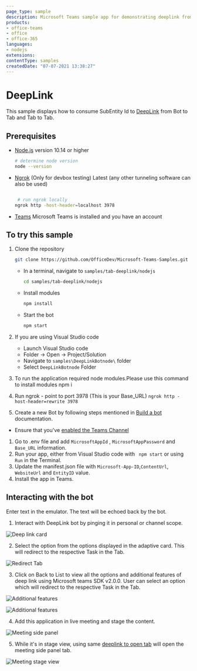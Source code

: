 ```yaml
---
page_type: sample
description: Microsoft Teams sample app for demonstrating deeplink from Bot chat to Tab consuming Subentity ID
products:
- office-teams
- office
- office-365
languages:
- nodejs
extensions:
contentType: samples
createdDate: "07-07-2021 13:38:27"
---
```


# DeepLink

This sample displays how to consume SubEntity Id to [DeepLink](https://docs.microsoft.com/en-us/microsoftteams/platform/concepts/build-and-test/deep-links#deep-linking-to-your-tab) from Bot to Tab and Tab to Tab.

## Prerequisites

- [Node.js](https://nodejs.org) version 10.14 or higher

    ```bash
    # determine node version
    node --version
    ```

      
 - [Ngrok](https://ngrok.com/download) (Only for devbox testing) Latest (any other tunneling      software       can also be used)
    ```bash

     # run ngrok locally
    ngrok http -host-header=localhost 3978
    ```
- [Teams](https://teams.microsoft.com) Microsoft Teams is installed and you have an account

## To try this sample

1. Clone the repository

    ```bash
    git clone https://github.com/OfficeDev/Microsoft-Teams-Samples.git
    ```

    - In a terminal, navigate to `samples/tab-deeplink/nodejs`

        ```bash
        cd samples/tab-deeplink/nodejs
        ```

    - Install modules

        ```bash
        npm install
        ```

    - Start the bot

        ```bash
        npm start
        ```

1. If you are using Visual Studio code
    - Launch Visual Studio code
    - Folder -> Open -> Project/Solution
    - Navigate to ```samples\DeepLinkBotnode\``` folder
    - Select ```DeepLinkBotnode``` Folder
1. To run the application required  node modules.Please use this command to install modules npm i
1. Run ngrok - point to port 3978 (This is your Base_URL)
   ```ngrok http -host-header=rewrite 3978```
1. Create a new Bot by following steps mentioned in [Build a bot](https://docs.microsoft.com/en-us/microsoftteams/platform/bots/what-are-bots?view=msteams-client-js-latest#build--a-bot-for-teams-with-the-microsoft-bot-framework) documentation.
- Ensure that you've [enabled the Teams Channel](https://docs.microsoft.com/en-us/azure/bot-service/channel-connect-teams?view=azure-bot-service-4.0)
1. Go to .env file  and add ```MicrosoftAppId``` ,  ```MicrosoftAppPassword``` and ```Base_URL``` information.
1. Run your app, either from Visual Studio code  with ``` npm start``` or using ``` Run``` in the Terminal.
1. Update the manifest.json file with ```Microsoft-App-ID```,```ContentUrl```, ```WebsiteUrl``` and ```EntityID``` value.
1. Install the app in Teams.


## Interacting with the bot

Enter text in the emulator.  The text will be echoed back by the bot.
1. Interact with DeepLink bot by pinging it in personal or channel scope. 

![Deep link card](Images/BotCard.png)

2. Select the option from the options displayed in the adaptive card. This will redirect to the respective Task in the Tab.

![Redirect Tab](Images/RedirectTab.png)

3. Click on Back to List to view all the options and additional features of deep link using Microsoft teams SDK v2.0.0. User can select an option which will redirect to the respective Task in the Tab.

![Additional features](Images/DeepLinkTab.png)

![Additional features](Images/DeepLinkTab2.png)

4. Add this application in live meeting and stage the content.

![Meeting side panel](Images/SidePanelTab.png)

5. While it's in stage view, using same [deeplink to open tab](https://docs.microsoft.com/en-us/microsoftteams/platform/concepts/build-and-test/deep-links?tabs=teamsjs-v2#generate-a-deep-link-to-your-tab) will open the meeting side panel tab.

![Meeting stage view](Images/MeetingStageView.png)

